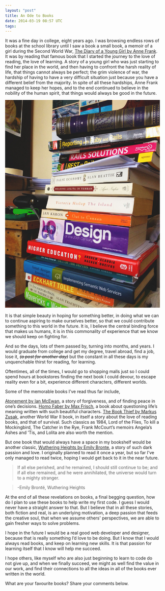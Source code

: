 ```yaml
---
layout: "post"
title: An Ode to Books
date: 2014-03-19 08:57 UTC
tags: 
---
```




It was a fine day in college, eight years ago. I was browsing endless rows of books at the school library until I saw a book a small book, a memoir of a girl during the Second World War, [The Diary of a Young Girl by Anne Frank](http://www.amazon.com/Anne-Frank-Diary-Young-Girl/dp/0553296981/ref=sr_1_1?ie=UTF8&qid=1395219548&sr=8-1&keywords=diary+of+a+young+girl). It was by reading that famous book that I started the journey to the love of reading, the love of learning. A story of a young girl who was just starting to find her place in the world, and then having to confront the harsh reality of life, that things cannot always be perfect; the grim violence of war, the hardship of having to have a very difficult situation just because you have a different belief from the majority. In spite of all these hardships, Anne Frank managed to keep her hopes, and to the end continued to believe in the nobility of the human spirit, that things would always be good in the future.

![My Books][1]

It is that simple beauty in hoping for something better, in doing what we can to continue aspiring to make ourselves better, so that we could contribute something to this world in the future. It is, I believe the central binding force that makes us humans, it is in this commonality of experience that we know we should keep on fighting for.

And so the days, lots of them passed by, turning into months, and years. I would graduate from college and get my degree, travel abroad, find a job, lose it, ~~_(a post for another day)_~~ but the constant in all these days is my unquenchable thirst for reading, for learning.

Oftentimes, all of the times, I would go to shopping malls just so I could spend hours at bookstores finding the next book I could devour, to escape reality even for a bit, experience different characters, different worlds.

Some of the memorable books I’ve read thus far include, 

[Atonement by Ian McEwan](http://www.amazon.com/Atonement-A-Novel-Ian-McEwan/dp/038572179X/ref=sr_1_1?ie=UTF8&qid=1395406290&sr=8-1&keywords=atonement), a story of forgiveness, and of finding peace in one’s decisions. 
[Homo Faber by Max Frisch](http://www.amazon.com/Homo-Faber-Report-Max-Frisch/dp/0156421356/ref=sr_1_1?ie=UTF8&qid=1395221935&sr=8-1&keywords=homo+faber), a book about questioning life’s meaning written with such beautiful characters. 
[The Book Thief by Markus Zusak](http://www.amazon.com/The-Book-Thief-Markus-Zusak/dp/0375842209/ref=sr_1_1?ie=UTF8&qid=1395222054&sr=8-1&keywords=the+book+thief), another World War II book, in itself a story about the love of reading books, and that of survival.
Such classics as 1984, Lord of the Flies, To kill a Mockingbird, The Catcher in the Rye, Frank McCourt’s memoirs Angela’s Ashes and ’Tis, and Lolita are also worth the mention.

But one book that would always have a space in my bookshelf would be another classic, [Wuthering Heights by Emily Bronte](http://www.amazon.com/Wuthering-Heights-Emily-Bronte/dp/1494987554/ref=sr_1_2?ie=UTF8&qid=1395233322&sr=8-2&keywords=wuthering+heights), a story of such dark passion and love. I originally planned to read it once a year, but so far I’ve only managed to read twice, hoping I would get back to it in the near future.

>If all else perished, and he remained, I should still continue to be; and if all else 
>remained, and he were annihilated, the universe would turn to a mighty stranger.

>-Emily Brontë, Wuthering Heights

At the end of all these revelations on books, a final begging question, how do I plan to use these books to help write my first code. I guess I would never have a straight answer to that. But I believe that in all these stories, both fiction and real, is an underlying motivation, a deep passion that feeds the creative soul, that when we assume others' perspectives, we are able to gain fresher ways to solve problems.

I hope in the future I would be a real good web developer and designer, because that is really something I’d love to be doing. But I know that I would always read books, and keep on learning new skills. It is that passion for learning itself that I know will help me succeed.

I hope others, like myself who are also just beginning to learn to code do not give up, and when we finally succeed, we might as well find the value in our work, and find their connections to all the ideas in all of the books ever written in the world.

What are your favourite books? Share your comments below.

[1]: /img/books2.jpg "My Books"